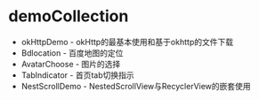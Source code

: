 # demoCollection

* okHttpDemo - okHttp的最基本使用和基于okhttp的文件下载
* Bdlocation - 百度地图的定位
* AvatarChoose - 图片的选择
* TabIndicator - 首页tab切换指示
* NestScrollDemo - 	NestedScrollView与RecyclerView的嵌套使用
